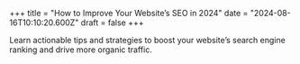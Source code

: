 +++
title = "How to Improve Your Website’s SEO in 2024"
date = "2024-08-16T10:10:20.600Z"
draft = false
+++

  Learn actionable tips and strategies to boost your website’s search engine ranking and drive more organic traffic.
        